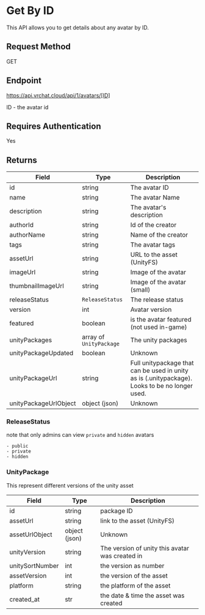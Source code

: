 # Get By ID

This API allows you to get details about any avatar by ID.

## Request Method 
GET

## Endpoint
https://api.vrchat.cloud/api/1/avatars/[ID]

ID - the avatar id

## Requires Authentication
Yes

## Returns 

Field | Type | Description
------|------|------------
id | string | The avatar ID
name | string | The avatar Name
description | string | The avatar's description
authorId | string | Id of the creator
authorName | string | Name of the creator
tags | string | The avatar tags
assetUrl | string | URL to the asset (UnityFS)
imageUrl | string | Image of the avatar
thumbnailImageUrl | string | Image of the avatar (small)
releaseStatus | `ReleaseStatus` | The release status
version | int | Avatar version
featured | boolean | is the avatar featured (not used in-game)
unityPackages | array of `UnityPackage` | The unity packages
unityPackageUpdated | boolean | Unknown
unityPackageUrl | string | Full unitypackage that can be used in unity as is (.unitypackage). Looks to be no longer used.
unityPackageUrlObject | object (json) | Unknown


### ReleaseStatus

note that only admins can view `private` and `hidden` avatars

    - public
    - private
    - hidden

### UnityPackage

This represent different versions of the unity asset

Field | Type | Description
------|------|------------
id | string | package ID
assetUrl | string | link to the asset (UnityFS)
assetUrlObject | object (json) | Unknown
unityVersion | string | The version of unity this avatar was created in
unitySortNumber | int | the version as number
assetVersion | int | the version of the asset
platform | string | the platform of the asset
created_at | str | the date & time the asset was created
